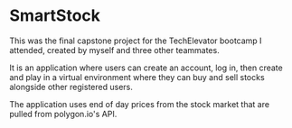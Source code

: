 # SmartStock
 
This was the final capstone project for the TechElevator bootcamp I attended, created by myself and three other teammates. 

It is an application where users can create an account, log in, then create and play in a virtual environment where they can buy and sell stocks alongside other registered users. 

The application uses end of day prices from the stock market that are pulled from polygon.io's API. 